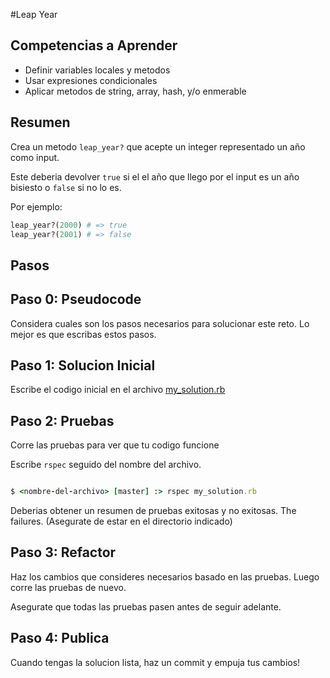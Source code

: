 #Leap Year

## Competencias a Aprender
- Definir variables locales y metodos
- Usar expresiones condicionales
- Aplicar metodos de string, array, hash, y/o enmerable

## Resumen
Crea un metodo `leap_year?` que acepte un integer representado un año como input.

Este deberia devolver `true` si el el año que llego por el input es un año bisiesto o `false` si no lo es.

Por ejemplo:

```ruby
leap_year?(2000) # => true
leap_year?(2001) # => false
```

## Pasos

## Paso 0: Pseudocode
Considera cuales son los pasos necesarios para solucionar este reto. Lo mejor es que escribas estos pasos.

## Paso 1: Solucion Inicial
Escribe el codigo inicial en el archivo [my_solution.rb](my_solution.rb)

## Paso 2: Pruebas
Corre las pruebas para ver que tu codigo funcione

Escribe `rspec` seguido del nombre del archivo.

```ruby

$ <nombre-del-archivo> [master] :> rspec my_solution.rb

```

Deberias obtener un resumen de pruebas exitosas y no exitosas. The failures. (Asegurate de estar en el directorio indicado)

## Paso 3: Refactor
Haz los cambios que consideres necesarios basado en las pruebas. Luego corre las pruebas de nuevo.

Asegurate que todas las pruebas pasen antes de seguir adelante.

## Paso 4: Publica
Cuando tengas la solucion lista, haz un commit y empuja tus cambios!
